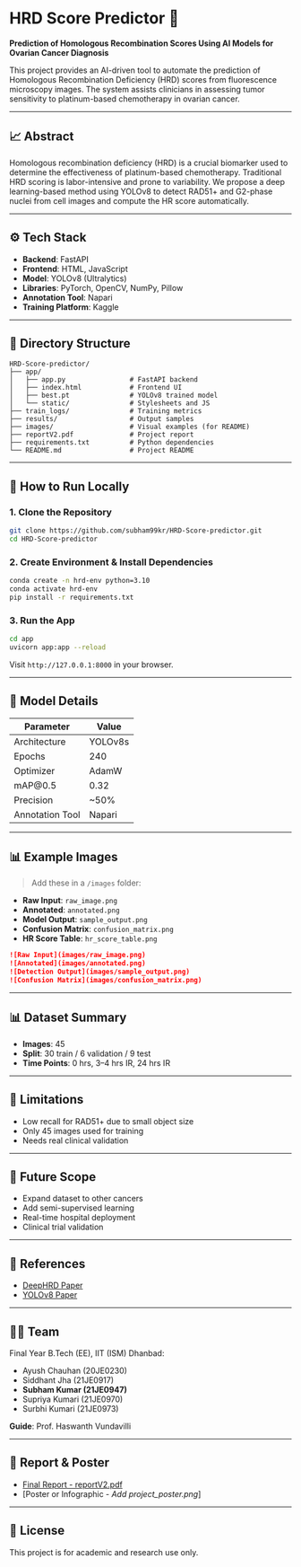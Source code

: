 # HRD Score Predictor 🔬

**Prediction of Homologous Recombination Scores Using AI Models for Ovarian Cancer Diagnosis**

This project provides an AI-driven tool to automate the prediction of Homologous Recombination Deficiency (HRD) scores from fluorescence microscopy images. The system assists clinicians in assessing tumor sensitivity to platinum-based chemotherapy in ovarian cancer.

---

## 📈 Abstract

Homologous recombination deficiency (HRD) is a crucial biomarker used to determine the effectiveness of platinum-based chemotherapy. Traditional HRD scoring is labor-intensive and prone to variability. We propose a deep learning-based method using YOLOv8 to detect RAD51+ and G2-phase nuclei from cell images and compute the HR score automatically.

---

## ⚙️ Tech Stack

* **Backend**: FastAPI
* **Frontend**: HTML, JavaScript
* **Model**: YOLOv8 (Ultralytics)
* **Libraries**: PyTorch, OpenCV, NumPy, Pillow
* **Annotation Tool**: Napari
* **Training Platform**: Kaggle

---

## 📁 Directory Structure

```
HRD-Score-predictor/
├── app/
│   ├── app.py                # FastAPI backend
│   ├── index.html            # Frontend UI
│   ├── best.pt               # YOLOv8 trained model
│   └── static/               # Stylesheets and JS
├── train_logs/               # Training metrics
├── results/                  # Output samples
├── images/                   # Visual examples (for README)
├── reportV2.pdf              # Project report
├── requirements.txt          # Python dependencies
└── README.md                 # Project README
```

---

## 🚀 How to Run Locally

### 1. Clone the Repository

```bash
git clone https://github.com/subham99kr/HRD-Score-predictor.git
cd HRD-Score-predictor
```

### 2. Create Environment & Install Dependencies

```bash
conda create -n hrd-env python=3.10
conda activate hrd-env
pip install -r requirements.txt
```

### 3. Run the App

```bash
cd app
uvicorn app:app --reload
```

Visit `http://127.0.0.1:8000` in your browser.

---

## 🧠 Model Details

| Parameter       | Value   |
| --------------- | ------- |
| Architecture    | YOLOv8s |
| Epochs          | 240     |
| Optimizer       | AdamW   |
| mAP\@0.5        | 0.32    |
| Precision       | \~50%   |
| Annotation Tool | Napari  |

---

## 📊 Example Images

> Add these in a `/images` folder:

* **Raw Input**: `raw_image.png`
* **Annotated**: `annotated.png`
* **Model Output**: `sample_output.png`
* **Confusion Matrix**: `confusion_matrix.png`
* **HR Score Table**: `hr_score_table.png`

```markdown
![Raw Input](images/raw_image.png)
![Annotated](images/annotated.png)
![Detection Output](images/sample_output.png)
![Confusion Matrix](images/confusion_matrix.png)
```

---

## 📊 Dataset Summary

* **Images**: 45
* **Split**: 30 train / 6 validation / 9 test
* **Time Points**: 0 hrs, 3–4 hrs IR, 24 hrs IR

---

## 📌 Limitations

* Low recall for RAD51+ due to small object size
* Only 45 images used for training
* Needs real clinical validation

---

## 🔮 Future Scope

* Expand dataset to other cancers
* Add semi-supervised learning
* Real-time hospital deployment
* Clinical trial validation

---

## 📂 References

* [DeepHRD Paper](https://www.medrxiv.org/content/10.1101/2023.02.23.23285869v1)
* [YOLOv8 Paper](https://arxiv.org/abs/2408.15857)

---

## 👨‍💻 Team

Final Year B.Tech (EE), IIT (ISM) Dhanbad:

* Ayush Chauhan (20JE0230)
* Siddhant Jha (21JE0917)
* **Subham Kumar (21JE0947)**
* Supriya Kumari (21JE0970)
* Surbhi Kumari (21JE0973)

**Guide**: Prof. Haswanth Vundavilli

---

## 📄 Report & Poster

* [Final Report - reportV2.pdf](./reportV2.pdf)
* \[Poster or Infographic - *Add project\_poster.png*]

---

## 🚫 License

This project is for academic and research use only.
